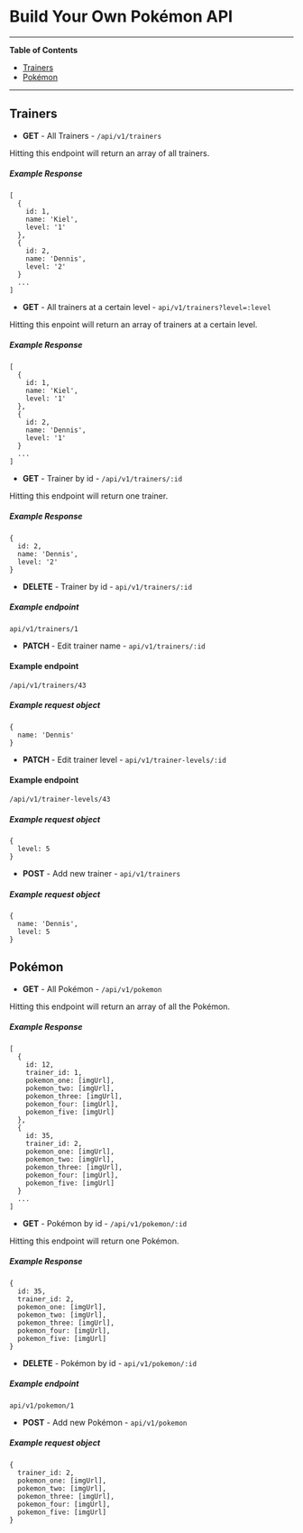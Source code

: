 # Build Your Own Pokémon API
---
**Table of Contents**
* [Trainers](#trainers)
* [Pokémon](#pokémon)

---

## Trainers
* **GET** - All Trainers - ```/api/v1/trainers```

Hitting this endpoint will return an array of all trainers.

##### Example Response
```
[
  {
    id: 1,
    name: 'Kiel',
    level: '1'
  },
  {
    id: 2,
    name: 'Dennis',
    level: '2'
  }
  ...
]
```
* **GET** - All trainers at a certain level - ```api/v1/trainers?level=:level```

Hitting this enpoint will return an array of trainers at a certain level.

##### Example Response
```
[
  {
    id: 1,
    name: 'Kiel',
    level: '1'
  },
  {
    id: 2,
    name: 'Dennis',
    level: '1'
  }
  ...
]
```
    
* **GET** - Trainer by id - ```/api/v1/trainers/:id```

Hitting this endpoint will return one trainer.

##### Example Response

```
{
  id: 2,
  name: 'Dennis',
  level: '2'
}
```
* **DELETE** - Trainer by id - ```api/v1/trainers/:id```

##### Example endpoint  
```
api/v1/trainers/1
```

* **PATCH** - Edit trainer name - ```api/v1/trainers/:id```

#### Example endpoint
```
/api/v1/trainers/43
```

##### Example request object
```
{
  name: 'Dennis'
}
```

* **PATCH** - Edit trainer level - ```api/v1/trainer-levels/:id```

#### Example endpoint
```
/api/v1/trainer-levels/43
```

##### Example request object
```
{
  level: 5
}
```

* **POST** - Add new trainer - ```api/v1/trainers```

##### Example request object
```
{
  name: 'Dennis',
  level: 5
}
```

## Pokémon

* **GET** - All Pokémon - ```/api/v1/pokemon```

Hitting this endpoint will return an array of all the Pokémon.

##### Example Response
```
[
  {
    id: 12,
    trainer_id: 1,
    pokemon_one: [imgUrl],
    pokemon_two: [imgUrl],
    pokemon_three: [imgUrl],
    pokemon_four: [imgUrl],
    pokemon_five: [imgUrl]
  },
  {
    id: 35,
    trainer_id: 2,
    pokemon_one: [imgUrl],
    pokemon_two: [imgUrl],
    pokemon_three: [imgUrl],
    pokemon_four: [imgUrl],
    pokemon_five: [imgUrl]
  }
  ...
]
```

* **GET** - Pokémon by id - ```/api/v1/pokemon/:id```

Hitting this endpoint will return one Pokémon.

##### Example Response

```
{
  id: 35,
  trainer_id: 2,
  pokemon_one: [imgUrl],
  pokemon_two: [imgUrl],
  pokemon_three: [imgUrl],
  pokemon_four: [imgUrl],
  pokemon_five: [imgUrl]
}
```

* **DELETE** - Pokémon by id - ```api/v1/pokemon/:id```

##### Example endpoint
```
api/v1/pokemon/1
```

* **POST** - Add new Pokémon - ```api/v1/pokemon```

##### Example request object
```
{
  trainer_id: 2,
  pokemon_one: [imgUrl],
  pokemon_two: [imgUrl],
  pokemon_three: [imgUrl],
  pokemon_four: [imgUrl],
  pokemon_five: [imgUrl]
}
```
